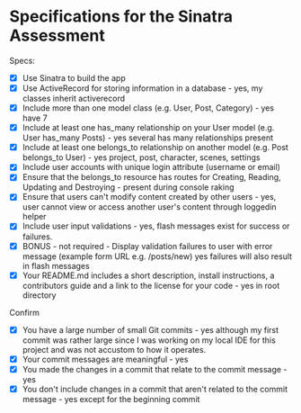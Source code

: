# Specifications for the Sinatra Assessment

Specs:
- [x] Use Sinatra to build the app
- [x] Use ActiveRecord for storing information in a database - yes, my classes inherit activerecord
- [x] Include more than one model class (e.g. User, Post, Category) - yes have 7
- [x] Include at least one has_many relationship on your User model (e.g. User has_many Posts) - yes several has many relationships present 
- [x] Include at least one belongs_to relationship on another model (e.g. Post belongs_to User) - yes project, post, character, scenes, settings
- [x] Include user accounts with unique login attribute (username or email)
- [x] Ensure that the belongs_to resource has routes for Creating, Reading, Updating and Destroying - present during console raking
- [x] Ensure that users can't modify content created by other users - yes, user cannot view or access another user's content through loggedin helper
- [x] Include user input validations - yes, flash messages exist for success or failures.
- [x] BONUS - not required - Display validation failures to user with error message (example form URL e.g. /posts/new) yes failures will also result in flash messages
- [x] Your README.md includes a short description, install instructions, a contributors guide and a link to the license for your code - yes in root directory

Confirm
- [x] You have a large number of small Git commits - yes although my first commit was rather large since I was working on my local IDE for this project and was not accustom to how it operates.
- [x] Your commit messages are meaningful - yes
- [x] You made the changes in a commit that relate to the commit message - yes
- [x] You don't include changes in a commit that aren't related to the commit message - yes except for the beginning commit
